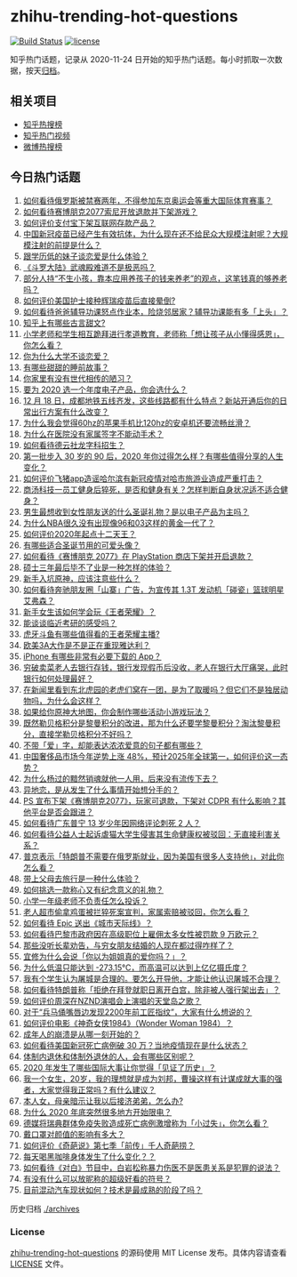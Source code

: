 # zhihu-trending-hot-questions

[![Build Status](https://github.com/justjavac/zhihu-trending-hot-questions/workflows/ci/badge.svg?branch=master)](https://github.com/justjavac/zhihu-trending-hot-questions/actions)
[![license](https://img.shields.io/github/license/justjavac/zhihu-trending-hot-questions)](https://github.com/justjavac/zhihu-trending-hot-questions/blob/master/LICENSE)

知乎热门话题，记录从 2020-11-24 日开始的知乎热门话题。每小时抓取一次数据，按天[归档](./archives)。

## 相关项目

- [知乎热搜榜](https://github.com/justjavac/zhihu-trending-top-search)
- [知乎热门视频](https://github.com/justjavac/zhihu-trending-hot-video)
- [微博热搜榜](https://github.com/justjavac/weibo-trending-hot-search)

## 今日热门话题

<!-- BEGIN -->
<!-- 最后更新时间 Sat Dec 19 2020 06:01:43 GMT+0800 (CST) -->
1. [如何看待俄罗斯被禁赛两年，不得参加东京奥运会等重大国际体育赛事？](https://www.zhihu.com/question/435327527)
1. [如何看待赛博朋克2077索尼开放退款并下架游戏？](https://www.zhihu.com/question/435363731)
1. [如何评价支付宝下架互联网存款产品？](https://www.zhihu.com/question/435363229)
1. [中国新冠疫苗已经产生有效抗体，为什么现在还不给民众大规模注射呢？大规模注射的前提是什么？](https://www.zhihu.com/question/431748876)
1. [跟学历低的妹子谈恋爱是什么体验？](https://www.zhihu.com/question/31070823)
1. [《斗罗大陆》武魂殿难道不是极恶吗？](https://www.zhihu.com/question/434900268)
1. [部分人持“不生小孩，靠本应用养孩子的钱来养老”的观点，这笔钱真的够养老吗？](https://www.zhihu.com/question/428647620)
1. [如何评价美国护士接种辉瑞疫苗后直接晕倒?](https://www.zhihu.com/question/435425447)
1. [如何看待爸爸辅导功课怒点作业本，险烧邻居家？辅导功课能有多「上头」？](https://www.zhihu.com/question/435380756)
1. [知乎上有哪些古言甜文?](https://www.zhihu.com/question/415634617)
1. [小学老师和学生相互跪拜进行孝道教育，老师称「想让孩子从小懂得感恩」，你怎么看？](https://www.zhihu.com/question/435248534)
1. [你为什么大学不谈恋爱？](https://www.zhihu.com/question/281437650)
1. [有哪些甜甜的睡前故事？](https://www.zhihu.com/question/56998947)
1. [你家里有没有世代相传的陋习？](https://www.zhihu.com/question/428104481)
1. [要为 2020 选一个年度电子产品，你会选什么？](https://www.zhihu.com/question/434977165)
1. [12 月 18 日，成都地铁五线齐发，这些线路都有什么特点？新站开通后你的日常出行方案有什么改变？](https://www.zhihu.com/question/435294682)
1. [为什么我会觉得60hz的苹果手机比120hz的安卓机还要流畅丝滑？](https://www.zhihu.com/question/426473871)
1. [为什么在医院没有家属签字不能动手术？](https://www.zhihu.com/question/20262131)
1. [如何看待德云社龙字科招生？](https://www.zhihu.com/question/435367805)
1. [第一批步入 30 岁的 90 后，2020 年你过得怎么样？有哪些值得分享的人生变化？](https://www.zhihu.com/question/435391542)
1. [如何评价飞猪app造谣哈尔滨有新冠疫情对哈市旅游业造成严重打击？](https://www.zhihu.com/question/435333197)
1. [商汤科技一员工健身后猝死，是否和健身有关？怎样判断自身状况适不适合健身？](https://www.zhihu.com/question/435421401)
1. [男生最想收到女性朋友送的什么圣诞礼物？是以电子产品为主吗？](https://www.zhihu.com/question/434228572)
1. [为什么NBA很久没有出现像96和03这样的黄金一代了？](https://www.zhihu.com/question/430356326)
1. [如何评价2020年起点十二天王？](https://www.zhihu.com/question/435378328)
1. [有哪些适合圣诞节用的可爱头像？](https://www.zhihu.com/question/306838831)
1. [如何看待《赛博朋克 2077》在 PlayStation 商店下架并开启退款？](https://www.zhihu.com/question/435367327)
1. [硕士三年最后毕不了业是一种怎样的体验？](https://www.zhihu.com/question/269062097)
1. [新手入坑原神，应该注意些什么？](https://www.zhihu.com/question/434550697)
1. [如何看待奔驰朋友圈「山寨」广告，为宣传其 1.3T 发动机「碰瓷」篮球明星艾弗森？](https://www.zhihu.com/question/435364077)
1. [新手女生该如何学会玩《王者荣耀》？](https://www.zhihu.com/question/314613607)
1. [能谈谈临近考研的感受吗？](https://www.zhihu.com/question/433746839)
1. [虎牙斗鱼有哪些值得看的王者荣耀主播?](https://www.zhihu.com/question/434331729)
1. [欧美3A大作是不是正在重现雅达利？](https://www.zhihu.com/question/434606154)
1. [iPhone 有哪些非常有必要下载的 App？](https://www.zhihu.com/question/28306141)
1. [穷破卖菜老人去银行存钱，银行发现假币后没收，老人在银行大厅痛哭，此时银行如何处理最好？](https://www.zhihu.com/question/434730115)
1. [在新闻里看到东北虎园的老虎们窝在一团，是为了取暖吗？但它们不是独居动物吗，为什么会这样？](https://www.zhihu.com/question/435127400)
1. [如果给你原神大地图，你会制作哪些活动小游戏玩法？](https://www.zhihu.com/question/433273032)
1. [既然勒贝格积分是黎曼积分的改进，那为什么还要学黎曼积分？淘汰黎曼积分，直接学勒贝格积分不好吗？](https://www.zhihu.com/question/435205138)
1. [不带「爱」字，却能表达浓浓爱意的句子都有哪些？](https://www.zhihu.com/question/405890769)
1. [中国奢侈品市场今年逆势上涨 48%，预计2025年全球第一，如何评价这一态势？](https://www.zhihu.com/question/435270040)
1. [为什么杨过的黯然销魂就他一人用，后来没有流传下去？](https://www.zhihu.com/question/55826813)
1. [异地恋，是从发生了什么事情开始想分手的？](https://www.zhihu.com/question/433427897)
1. [PS 宣布下架《赛博朋克2077》，玩家可退款，下架对 CDPR 有什么影响？其他平台是否会跟进？](https://www.zhihu.com/question/435381558)
1. [如何看待广东普宁 13 岁少年因网络评论刺死 2 人？](https://www.zhihu.com/question/435408668)
1. [如何看待公益人士起诉虐猫大学生侵害其生命健康权被驳回：无直接利害关系？](https://www.zhihu.com/question/435207536)
1. [普京表示「特朗普不需要在俄罗斯就业，因为美国有很多人支持他」，对此你怎么看？](https://www.zhihu.com/question/435303658)
1. [带上父母去旅行是一种什么体验？](https://www.zhihu.com/question/434735612)
1. [如何挑选一款称心又有纪念意义的礼物？](https://www.zhihu.com/question/434759565)
1. [小学一年级老师不负责任怎么投诉？](https://www.zhihu.com/question/434888105)
1. [老人超市偷拿鸡蛋被拦猝死案宣判，家属索赔被驳回，你怎么看？](https://www.zhihu.com/question/435361432)
1. [如何看待 Epic 送出《城市天际线》？](https://www.zhihu.com/question/435375367)
1. [如何看待巴黎市政府因在高级职位上雇佣太多女性被罚款 9 万欧元？](https://www.zhihu.com/question/435098237)
1. [那些没听长辈劝告，与穷女朋友结婚的人现在都过得咋样了？](https://www.zhihu.com/question/274465691)
1. [宜修为什么会说「你以为姐姐真的爱你吗？」？](https://www.zhihu.com/question/426404843)
1. [为什么低温只能达到 -273.15℃，而高温可以达到上亿亿摄氏度？](https://www.zhihu.com/question/405858890)
1. [我有个学生认为屠城是合理的。要怎么开导他，才能让他认识屠城不合理？](https://www.zhihu.com/question/434467214)
1. [如何看待特朗普称「拒绝在拜登就职日离开白宫，除非被人强行架出去」？](https://www.zhihu.com/question/435351079)
1. [如何评价周深在NZND演唱会上演唱的天堂岛之歌？](https://www.zhihu.com/question/435410168)
1. [对于“兵马俑嘴唇边发现2200年前工匠指纹”，大家有什么想说的？](https://www.zhihu.com/question/435177701)
1. [如何评价电影《神奇女侠1984》（Wonder Woman 1984）？](https://www.zhihu.com/question/431434430)
1. [成年人的崩溃是从哪一刻开始的？](https://www.zhihu.com/question/313655517)
1. [如何看待美国新冠死亡病例破 30 万？当地疫情现在是什么状态？](https://www.zhihu.com/question/435059727)
1. [体制内退休和体制外退休的人，会有哪些区别呢？](https://www.zhihu.com/question/435026001)
1. [2020 年发生了哪些国际大事让你觉得「见证了历史」？](https://www.zhihu.com/question/435217794)
1. [我一个女生，20岁，我的理想就是成为刘邦，曹操这样有计谋成就大事的强者，大家觉得我正常吗？有什么建议？](https://www.zhihu.com/question/434217178)
1. [本人女，母亲暗示让我以后接济弟弟，怎么办?](https://www.zhihu.com/question/429839582)
1. [为什么 2020 年底突然很多地方开始限电？](https://www.zhihu.com/question/434800740)
1. [德媒将瑞典群体免疫失败造成死亡病例激增称为「小过失」，你怎么看？](https://www.zhihu.com/question/435356865)
1. [戴口罩对颜值的影响有多大？](https://www.zhihu.com/question/378541354)
1. [如何评价《奇葩说》第七季「前传」千人奇葩捞？](https://www.zhihu.com/question/434817235)
1. [每天喝黑咖啡身体发生了什么变化？？](https://www.zhihu.com/question/288019786)
1. [如何看待《对白》节目中，白岩松称暴力伤医不是医患关系是犯罪的说法？](https://www.zhihu.com/question/435304124)
1. [有没有什么可以放昵称的超级好看的符号？](https://www.zhihu.com/question/326609532)
1. [目前混动汽车现状如何？技术是最成熟的阶段了吗？](https://www.zhihu.com/question/356407440)
<!-- END -->

历史归档 [./archives](./archives)

### License

[zhihu-trending-hot-questions](https://github.com/justjavac/zhihu-trending-hot-questions) 的源码使用 MIT License 发布。具体内容请查看 [LICENSE](./LICENSE) 文件。

